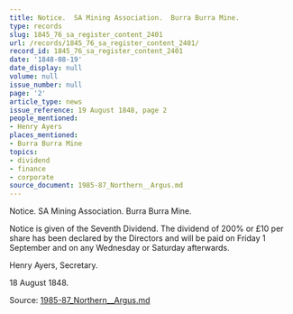 ```yaml
---
title: Notice.  SA Mining Association.  Burra Burra Mine.
type: records
slug: 1845_76_sa_register_content_2401
url: /records/1845_76_sa_register_content_2401/
record_id: 1845_76_sa_register_content_2401
date: '1848-08-19'
date_display: null
volume: null
issue_number: null
page: '2'
article_type: news
issue_reference: 19 August 1848, page 2
people_mentioned:
- Henry Ayers
places_mentioned:
- Burra Burra Mine
topics:
- dividend
- finance
- corporate
source_document: 1985-87_Northern__Argus.md
---
```


Notice.  SA Mining Association.  Burra Burra Mine.

Notice is given of the Seventh Dividend.  The dividend of 200% or £10 per share has been declared by the Directors and will be paid on Friday 1 September and on any Wednesday or Saturday afterwards.

Henry Ayers, Secretary.

18 August 1848.

Source: [1985-87_Northern__Argus.md](/downloads/markdown/1985-87_Northern__Argus.md)
